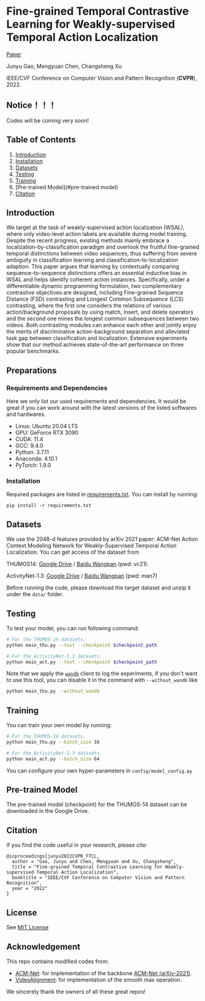 # Fine-grained Temporal Contrastive Learning for Weakly-supervised Temporal Action Localization
[Paper]()

Junyu Gao, Mengyuan Chen, Changsheng Xu

IEEE/CVF Conference on Computer Vision and Pattern Recognition (**CVPR**), 2022.

## Notice！！！

Codes will be coming very soon!


## Table of Contents
1. [Introduction](#introduction)
1. [Installation](#installation)
1. [Datasets](#datasets)
1. [Testing](#testing)
1. [Training](#training)
1. [Pre-trained Model](#pre-trained model)
1. [Citation](#citation)

## Introduction
We target at the task of weakly-supervised action localization (WSAL), where only video-level action labels are available during model training. Despite the recent progress, existing methods mainly embrace a localization-by-classification paradigm and overlook the fruitful fine-grained temporal distinctions between video sequences, thus suffering from severe ambiguity in classification learning and classification-to-localization adaption. This paper argues that learning by contextually comparing sequence-to-sequence distinctions offers an essential inductive bias in WSAL and helps identify coherent action instances. Specifically, under a differentiable dynamic programming formulation, two complementary contrastive objectives are designed, including Fine-grained Sequence Distance (FSD) contrasting and Longest Common Subsequence (LCS) contrasting, where the first one considers the relations of various action/background proposals by using match, insert, and delete operators and the second one mines the longest common subsequences between two videos. Both contrasting modules can enhance each other and jointly enjoy the merits of discriminative action-background separation and alleviated task gap between classification and localization. Extensive experiments show that our method achieves state-of-the-art performance on three popular benchmarks.

<!-- <div align="center">
  <img src="figs/arch.png" width="800px"/><br>
    Overview of the FTCL
</div> -->

## Preparations
### Requirements and Dependencies
Here we only list our used requirements and dependencies. It would be great if you can work around with the latest versions of the listed softwares and hardwares.
 - Linux: Ubuntu 20.04 LTS
 - GPU: GeForce RTX 3090
 - CUDA: 11.4
 - GCC: 9.4.0
 - Python: 3.7.11
 - Anaconda: 4.10.1
 - PyTorch: 1.9.0

### Installation

Required packages are listed in [requirements.txt](/requirements.txt). You can install by running:

```
pip install -r requirements.txt
```

## Datasets

We use the 2048-d features provided by arXiv 2021 paper: ACM-Net Action Context Modeling Network for Weakly-Supervised Temporal Action Localization. You can get access of the dataset from 

THUMOS14: [Google Drive](https://drive.google.com/drive/folders/1C4YG01X9IIT1a568wMM8fgm4k4xTC2EQ?usp=sharing) /  [Baidu Wangpan](https://pan.baidu.com/s/1rt8szoDspzJ5SjpcjccFXg) (pwd: vc21).

ActivityNet-1.3: [Google Drive](https://drive.google.com/drive/folders/1B1srfie2UWKwaC4-7bo6UItmJoESCUq3?usp=sharing) /  [Baidu Wangpan](https://pan.baidu.com/s/1FB4vb8JSBkKqCGD_bqCtYg) (pwd: man7)

Before running the code, please download the target dataset and unzip it under the `data/` folder.

## Testing

To test your model, you can run following command:

```bash
# For the THUMOS-14 datasets.
python main_thu.py --test --checkpoint $checkpoint_path

# For the ActivityNet-1.3 datasets.
python main_act.py --test --checkpoint $checkpoint_path
```

Note that we apply the [`wandb`](https://github.com/wandb/client) client to log the experiments, if you don't want to use this tool, you can disable it in the command with   `--without_wandb` like 

```bash
python main_thu.py --without_wandb
```

## Training

You can train your own model by running:

```bash
# For the THUMOS-14 datasets.
python main_thu.py --batch_size 16

# For the ActivityNet-1.3 datasets.
python main_act.py --batch_size 64
```

You can configure your own hyper-parameters in `config/model_config.py` 

## Pre-trained Model

The pre-trained model (checkpoint) for the THUMOS-14 dataset can be downloaded in the Google Drive.

## Citation
If you find the code useful in your research, please cite:

    @inproceedings{junyu2022CVPR_FTCL,
      author = "Gao, Junyu and Chen, Mengyuan and Xu, Changsheng",
      title = "Fine-grained Temporal Contrastive Learning for Weakly-supervised Temporal Action Localization",
      booktitle = "IEEE/CVF Conference on Computer Vision and Pattern Recognition",
      year = "2022"
    }

## License

See [MIT License](/LICENSE)

## Acknowledgement

This repo contains modified codes from:
 - [ACM-Net](https://github.com/ispc-lab/ACM-Net): for implementation of the backbone [ACM-Net (arXiv-2021)](https://arxiv.org/abs/2104.02967).
 - [VideoAlignment](https://github.com/hadjisma/VideoAlignment): for implementation of the smooth max operation.

We sincerely thank the owners of all these great repos!